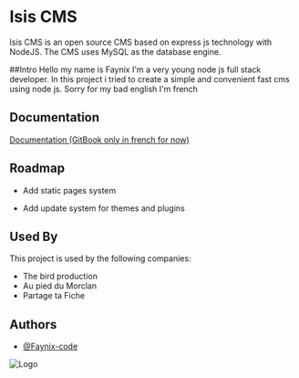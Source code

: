 
# Isis CMS

Isis CMS is an open source CMS based on express js technology with NodeJS. The CMS uses MySQL as the database engine.


##Intro
Hello my name is Faynix I'm a very young node js full stack developer. In this project i tried to create a simple and convenient fast cms using node js. Sorry for my bad english I'm french 

## Documentation

[Documentation (GitBook only in french for now)](https://the-bird-production.gitbook.io/isis-cms-fr-docs/)


## Roadmap

- Add static pages system 

- Add update system for themes and plugins 


## Used By

This project is used by the following companies:

- The bird production
- Au pied du Morclan 
- Partage ta Fiche 


## Authors

- [@Faynix-code](https://www.github.com/Faynix-code)


![Logo](https://i.imgur.com/b0EQ8TS.png)


